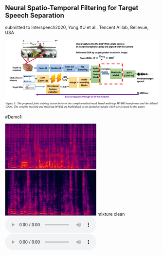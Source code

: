 ## Neural Spatio-Temporal Filtering for Target Speech Separation
submitted to Interspeech2020, Yong XU et al., Tencent AI lab, Bellevue, USA

<img src="system_overview.png" alt="hi" class="inline"/>

#Demo1:

<img src="audio/mix.png" width="300" height="150"> <img src="audio/clean.png" width="300" height="150">
mixture                                clean
  <audio src="audio/mix.wav" controls preload></audio>
  <audio src="audio/clean.wav" controls preload></audio>
